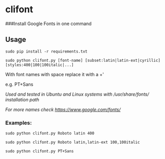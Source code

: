 # clifont
###Install Google Fonts in one command


## Usage
 `sudo pip install -r requirements.txt`
 
 `sudo python clifont.py [font-name] [subset:latin|latin-ext|cyrillic] [styles:400|100|100italic|...]`
 
 With font names with space replace it with a +'
 
 e.g. PT+Sans
 
 *Used and tested in Ubuntu and Linux systems with /usr/share/fonts/ installation path*
   
 *For more names check https://www.google.com/fonts/*
 
### Examples:

 `sudo python clifont.py Roboto latin 400`

 `sudo python clifont.py Roboto latin,latin-ext 100,100italic`
 
 `sudo python clifont.py PT+Sans`
 

